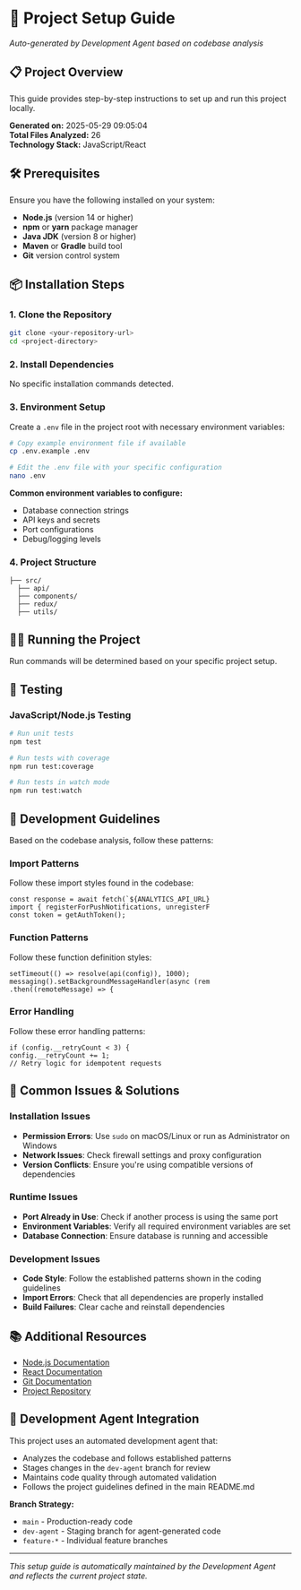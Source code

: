 # 🚀 Project Setup Guide

*Auto-generated by Development Agent based on codebase analysis*

## 📋 Project Overview

This guide provides step-by-step instructions to set up and run this project locally.

**Generated on:** 2025-05-29 09:05:04  
**Total Files Analyzed:** 26  
**Technology Stack:** JavaScript/React

## 🛠️ Prerequisites

Ensure you have the following installed on your system:

- **Node.js** (version 14 or higher)
- **npm** or **yarn** package manager
- **Java JDK** (version 8 or higher)
- **Maven** or **Gradle** build tool
- **Git** version control system

## 📦 Installation Steps

### 1. Clone the Repository
```bash
git clone <your-repository-url>
cd <project-directory>
```

### 2. Install Dependencies

No specific installation commands detected.

### 3. Environment Setup


Create a `.env` file in the project root with necessary environment variables:

```bash
# Copy example environment file if available
cp .env.example .env

# Edit the .env file with your specific configuration
nano .env
```

**Common environment variables to configure:**
- Database connection strings
- API keys and secrets
- Port configurations
- Debug/logging levels


### 4. Project Structure

```
├── src/
  ├── api/
  ├── components/
  ├── redux/
  ├── utils/
```

## 🏃‍♂️ Running the Project

Run commands will be determined based on your specific project setup.

## 🧪 Testing


### JavaScript/Node.js Testing
```bash
# Run unit tests
npm test

# Run tests with coverage
npm run test:coverage

# Run tests in watch mode
npm run test:watch
```

## 📝 Development Guidelines

Based on the codebase analysis, follow these patterns:


### Import Patterns
Follow these import styles found in the codebase:
```
const response = await fetch(`${ANALYTICS_API_URL}
import { registerForPushNotifications, unregisterF
const token = getAuthToken();
```

### Function Patterns
Follow these function definition styles:
```
setTimeout(() => resolve(api(config)), 1000);
messaging().setBackgroundMessageHandler(async (rem
.then((remoteMessage) => {
```

### Error Handling
Follow these error handling patterns:
```
if (config.__retryCount < 3) {
config.__retryCount += 1;
// Retry logic for idempotent requests
```

## 🔧 Common Issues & Solutions


### Installation Issues
- **Permission Errors**: Use `sudo` on macOS/Linux or run as Administrator on Windows
- **Network Issues**: Check firewall settings and proxy configuration
- **Version Conflicts**: Ensure you're using compatible versions of dependencies

### Runtime Issues
- **Port Already in Use**: Check if another process is using the same port
- **Environment Variables**: Verify all required environment variables are set
- **Database Connection**: Ensure database is running and accessible

### Development Issues
- **Code Style**: Follow the established patterns shown in the coding guidelines
- **Import Errors**: Check that all dependencies are properly installed
- **Build Failures**: Clear cache and reinstall dependencies


## 📚 Additional Resources

- [Node.js Documentation](https://nodejs.org/docs/)
- [React Documentation](https://reactjs.org/docs/)
- [Git Documentation](https://git-scm.com/doc)
- [Project Repository](https://github.com/your-repo)

## 🤖 Development Agent Integration

This project uses an automated development agent that:
- Analyzes the codebase and follows established patterns
- Stages changes in the `dev-agent` branch for review
- Maintains code quality through automated validation
- Follows the project guidelines defined in the main README.md

**Branch Strategy:**
- `main` - Production-ready code
- `dev-agent` - Staging branch for agent-generated code
- `feature-*` - Individual feature branches

---

*This setup guide is automatically maintained by the Development Agent and reflects the current project state.*

